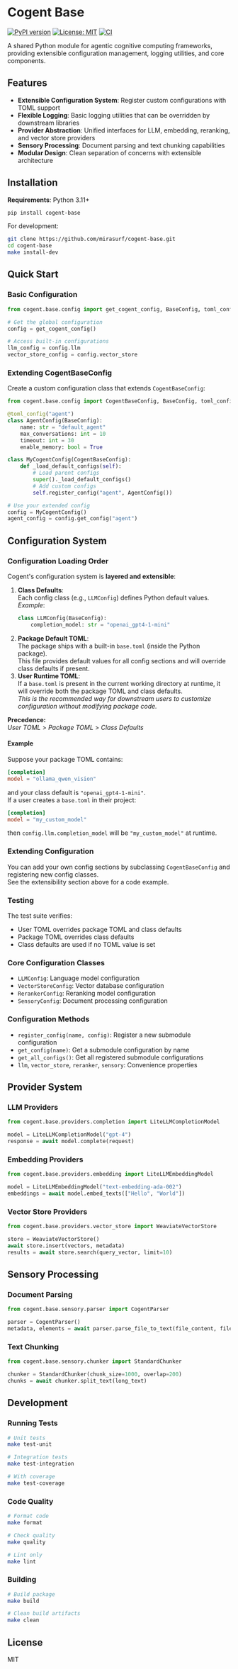 # Cogent Base

[![PyPI version](https://img.shields.io/pypi/v/cogent-base)](https://pypi.python.org/pypi/cogent-base)
[![License: MIT](https://img.shields.io/badge/License-MIT-yellow.svg)](https://opensource.org/licenses/MIT)
[![CI](https://github.com/mirasurf/cogent-base/actions/workflows/ci.yml/badge.svg)](https://github.com/mirasurf/cogent-base/actions/workflows/ci.yml)

A shared Python module for agentic cognitive computing frameworks, providing extensible configuration management, logging utilities, and core components.

## Features

- **Extensible Configuration System**: Register custom configurations with TOML support
- **Flexible Logging**: Basic logging utilities that can be overridden by downstream libraries
- **Provider Abstraction**: Unified interfaces for LLM, embedding, reranking, and vector store providers
- **Sensory Processing**: Document parsing and text chunking capabilities
- **Modular Design**: Clean separation of concerns with extensible architecture

## Installation

**Requirements**: Python 3.11+

```bash
pip install cogent-base
```

For development:

```bash
git clone https://github.com/mirasurf/cogent-base.git
cd cogent-base
make install-dev
```

## Quick Start

### Basic Configuration

```python
from cogent.base.config import get_cogent_config, BaseConfig, toml_config

# Get the global configuration
config = get_cogent_config()

# Access built-in configurations
llm_config = config.llm
vector_store_config = config.vector_store
```

### Extending CogentBaseConfig

Create a custom configuration class that extends `CogentBaseConfig`:

```python
from cogent.base.config import CogentBaseConfig, BaseConfig, toml_config

@toml_config("agent")
class AgentConfig(BaseConfig):
    name: str = "default_agent"
    max_conversations: int = 10
    timeout: int = 30
    enable_memory: bool = True

class MyCogentConfig(CogentBaseConfig):
    def _load_default_configs(self):
        # Load parent configs
        super()._load_default_configs()
        # Add custom configs
        self.register_config("agent", AgentConfig())

# Use your extended config
config = MyCogentConfig()
agent_config = config.get_config("agent")
```

## Configuration System

### Configuration Loading Order

Cogent's configuration system is **layered and extensible**:

1. **Class Defaults**:  
   Each config class (e.g., `LLMConfig`) defines Python default values.  
   _Example_:  
   ```python
   class LLMConfig(BaseConfig):
       completion_model: str = "openai_gpt4-1-mini"
   ```
2. **Package Default TOML**:  
   The package ships with a built-in `base.toml` (inside the Python package).  
   This file provides default values for all config sections and will override class defaults if present.
3. **User Runtime TOML**:  
   If a `base.toml` is present in the current working directory at runtime, it will override both the package TOML and class defaults.  
   _This is the recommended way for downstream users to customize configuration without modifying package code._

**Precedence:**  
_User TOML_ > _Package TOML_ > _Class Defaults_

#### Example

Suppose your package TOML contains:
```toml
[completion]
model = "ollama_qwen_vision"
```
and your class default is `"openai_gpt4-1-mini"`.  
If a user creates a `base.toml` in their project:
```toml
[completion]
model = "my_custom_model"
```
then `config.llm.completion_model` will be `"my_custom_model"` at runtime.

### Extending Configuration

You can add your own config sections by subclassing `CogentBaseConfig` and registering new config classes.  
See the extensibility section above for a code example.

### Testing

The test suite verifies:
- User TOML overrides package TOML and class defaults
- Package TOML overrides class defaults
- Class defaults are used if no TOML value is set

### Core Configuration Classes

- `LLMConfig`: Language model configuration
- `VectorStoreConfig`: Vector database configuration  
- `RerankerConfig`: Reranking model configuration
- `SensoryConfig`: Document processing configuration

### Configuration Methods

- `register_config(name, config)`: Register a new submodule configuration
- `get_config(name)`: Get a submodule configuration by name
- `get_all_configs()`: Get all registered submodule configurations
- `llm`, `vector_store`, `reranker`, `sensory`: Convenience properties

## Provider System

### LLM Providers

```python
from cogent.base.providers.completion import LiteLLMCompletionModel

model = LiteLLMCompletionModel("gpt-4")
response = await model.complete(request)
```

### Embedding Providers

```python
from cogent.base.providers.embedding import LiteLLMEmbeddingModel

model = LiteLLMEmbeddingModel("text-embedding-ada-002")
embeddings = await model.embed_texts(["Hello", "World"])
```

### Vector Store Providers

```python
from cogent.base.providers.vector_store import WeaviateVectorStore

store = WeaviateVectorStore()
await store.insert(vectors, metadata)
results = await store.search(query_vector, limit=10)
```

## Sensory Processing

### Document Parsing

```python
from cogent.base.sensory.parser import CogentParser

parser = CogentParser()
metadata, elements = await parser.parse_file_to_text(file_content, filename)
```

### Text Chunking

```python
from cogent.base.sensory.chunker import StandardChunker

chunker = StandardChunker(chunk_size=1000, overlap=200)
chunks = await chunker.split_text(long_text)
```

## Development

### Running Tests

```bash
# Unit tests
make test-unit

# Integration tests  
make test-integration

# With coverage
make test-coverage
```

### Code Quality

```bash
# Format code
make format

# Check quality
make quality

# Lint only
make lint
```

### Building

```bash
# Build package
make build

# Clean build artifacts
make clean
```

## License

MIT
